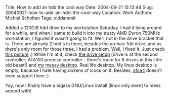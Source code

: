 Title: How to add an hdd the cool way
Date: 2004-09-21 15:13:44
Slug: 20040921-how-to-add-an-hdd-the-cool-way
Location: Work
Authors: Michiel Scholten
Tags: olddammit

<p>Added a 120GiB hdd drive to my workstation Saturday. I had it lying around for a while, and when I came to build it into my trusty AMD Duron 750MHz workstation, I figured it wasn't going to fit. Well, not in the drive bracket that is. There are already 2 hdd's in there, besides the archaic fdd drive, and as there's only room for those three, I had a problem. Well, I fixed it. Just check <a href="/images/screenies/various/serenity/p9182860.jpg">this picture</a> :) While I'm at it, check <a href="/images/screenies/various/serenity/p9192862.jpg">the drive setup</a> [drive is at the second controller; ATA100 promise controller - there's room for 8 drives in this little old beast!] and <a href="/images/screenies/various/serenity/p9202863.jpg">my messy desktop</a>. Real life desktop. My linux desktop is empty, because I hate having dozens of icons on it. Besides, <a href="http://www.xfce.org/">xfce4</a> doesn't even support them :)</p>
<p>Yay, now I finally have a bigass GNU/Linux install [linux only even] to mess around with!</p>